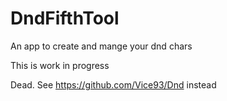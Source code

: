 # DndFifthTool
An app to create and mange your dnd chars


This is work in progress


Dead. See https://github.com/Vice93/Dnd instead
